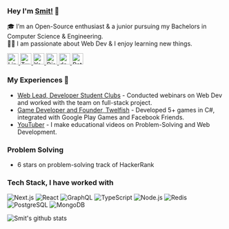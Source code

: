### Hey I'm [Smit!](https://smitbarmase.github.io) 🚀
🎓 I’m an Open-Source enthusiast & a junior pursuing my Bachelors in Computer Science & Engineering. </br>
👨‍💻  I am passionate about Web Dev & I enjoy learning new things. </br>

<a href="https://www.linkedin.com/in/smitbarmase">
  <img src="https://edent.github.io/SuperTinyIcons/images/svg/linkedin.svg" width="26" title="LinkedIn" />
</a>
<a href="https://twitter.com/smitbarmase">
  <img src="https://edent.github.io/SuperTinyIcons/images/svg/twitter.svg" width="26" title="Twitter" />
</a>
<a href="https://www.youtube.com/channel/UCNN-8t9vWnL0jydIHMr1KHg">
  <img src="https://edent.github.io/SuperTinyIcons/images/svg/youtube.svg" width="26" title="YouTube" />
</a>
<a href="https://discord.com/channels/@me/689540557340541026">
  <img src="https://edent.github.io/SuperTinyIcons/images/svg/discord.svg" width="26" title="Discord" />
</a>
<a href="https://dev.to/smitbarmase">
  <img src="https://edent.github.io/SuperTinyIcons/images/svg/dev_to.svg" width="26" title="dev.to"/>
</a>
<a href="https://www.patreon.com/smitbarmase">
  <img src="https://edent.github.io/SuperTinyIcons/images/svg/patreon.svg" width="26" title="Patreon" />
</a>

<br />

### My Experiences 🙌
- [Web Lead, Developer Student Clubs](https://dsc.community.dev/) - Conducted webinars on Web Dev and worked with the team on full-stack project.
- [Game Developer and Founder, Twelfish](https://play.google.com/store/apps/dev?id=8640212175044390799&hl=en_IN&gl=US) - Developed 5+ games in C#, integrated with Google Play Games and Facebook Friends.
- [YouTuber](https://www.youtube.com/channel/UCNN-8t9vWnL0jydIHMr1KHg) - I make educational videos on Problem-Solving and Web Development.

### Problem Solving
- 6 stars on problem-solving track of HackerRank

### Tech Stack, I have worked with
![Next.js](https://img.shields.io/badge/-Next.js-222?&logo=next.js)
![React](https://img.shields.io/badge/-React-222?&logo=React)
![GraphQL](https://img.shields.io/badge/-GraphQL-222?&logo=graphql&logoColor=e535ab)
![TypeScript](https://img.shields.io/badge/-TypeScript-222?&logo=typescript&logoColor=007acc)
![Node.js](https://img.shields.io/badge/-Node.js-222?&logo=node.js)
![Redis](https://img.shields.io/badge/-Redis-222?&logo=redis)
![PostgreSQL](https://img.shields.io/badge/-PostgreSQL-222?&logo=postgresql&logoColor=30648c)
![MongoDB](https://img.shields.io/badge/-MongoDB-222?&logo=mongodb&logoColor=4db33d)

![Smit's github stats](https://github-readme-stats.vercel.app/api?username=smitbarmase&show_icons=true&hide_border=true)
<br />
